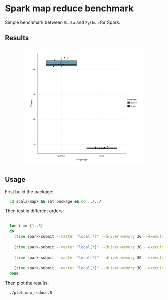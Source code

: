 Spark map reduce benchmark
===========================

Simple benchmark between `Scala` and `Python` for Spark.

## Results

<div align="center">
<img src="https://github.com/dirmeier/benchmarks/blob/master/map_reduce/data/time.png" alt="Drawing" width="75%" />
</div>

## Usage

First build the package:

```sh
  cd scala/map/ && sbt package && cd ../../
```

Then test in different orders:

```sh

  for i in {1..5}
  do
    (time spark-submit --master "local[*]" --driver-memory 3G --executor-memory 6G python/map_filter_groupby_count.py) >> data/result.txt 2> >( sed '$!d' |  sed 's/^/python /' >> data/time.txt)
    
    (time spark-submit --master "local[*]" --driver-memory 3G --executor-memory 6G --class MapFilterGroupByCount scala/map/target/scala-2.11/map_2.11-1.0.jar) >> data/result.txt 2> >( sed '$!d' |  sed 's/^/scala /' >> data/time.txt)
    
    (time spark-submit --master "local[*]" --driver-memory 3G --executor-memory 6G --class MapFilterGroupByCount scala/map/target/scala-2.11/map_2.11-1.0.jar) >> data/result.txt 2> >( sed '$!d' |  sed 's/^/scala /' >> data/time.txt)
    
    (time spark-submit --master "local[*]" --driver-memory 3G --executor-memory 6G python/map_filter_groupby_count.py) >> data/result.txt 2> >( sed '$!d' |  sed 's/^/python /' >> data/time.txt)
  done
```

Then plot the results:

```sh
  ./plot_map_reduce.R
```
